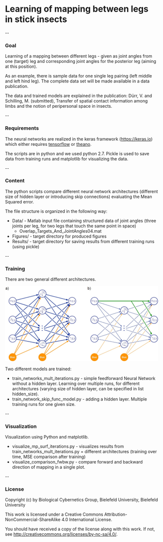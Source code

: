 # Learning of mapping between legs in stick insects

--
### Goal 

Learning of a mapping between different legs - given as joint angles from one (target) leg and corresponding joint angles for the posterior leg (aiming at this position).

As an example, there is sample data for one single leg pairing (left middle and left hind leg). The complete data set will be made available in a data publication.

The data and trained models are explained in the publication:
Dürr, V. and Schilling, M. (submitted), Transfer of spatial contact information among limbs and the notion of peripersonal space in insects.

--
### Requirements

The neural networks are realized in the keras framework (https://keras.io) which either requires [tensorflow](https://www.tensorflow.org) or [theano](http://deeplearning.net/software/theano/).

The scripts are in python and we used python 2.7. Pickle is used to save data from training runs and matplotlib for visualizing the data.

--
### Content

The python scripts compare different neural network architectures (different size of hidden layer or introducing skip connections) evaluating the Mean Squared error.

The file structure is organized in the following way: 

* Data/ - Matlab input file containing structured data of joint angles (three joints per leg, for two legs that touch the same point in space)
  * Overlap_Targets_And_JointAngles04.mat
* Figures/ - target directory for produced figures
* Results/ - target directory for saving results from different training runs (using pickle)

--
### Training 
There are two general different architectures.

![Different architectures used for neural networks in training.](Figures/Duerr_and_Schilling_Figure09_ANN_structures.jpg)

Two different models are trained:
* train_networks_mult_iterations.py - simple feedforward Neural Network without a hidden layer. Learning over multiple runs, for different architectures (varying size of hidden layer, can be specified in list hidden_size).
* train_network_skip_func_model.py - adding a hidden layer. Multiple training runs for one given size.

--
### Visualization
Visualization using Python and matplotlib.

* visualize_mp_surf_iterations.py - visualizes results from train_networks_mult_iterations.py = different architectures (training over time, MSE comparison after training)
* visualize_comparison_fwbw.py - compare forward and backward direction of mapping in a single plot.

--
### License

Copyright (c) by Biological Cybernetics Group, Bielefeld University, Bielefeld University

This work is licensed under a
Creative Commons Attribution-NonCommercial-ShareAlike 4.0 International License.

You should have received a copy of the license along with this
work. If not, see <http://creativecommons.org/licenses/by-nc-sa/4.0/>.
